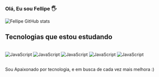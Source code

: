 ### Olá, Eu sou Fellipe 🖐️

![Fellipe GitHub stats](https://github-readme-stats.vercel.app/api?username=fellipe-fk&show_icons=true&theme=radical)

## Tecnologias que estou estudando

<div style="display: inline_block"><br/>
<img align="center" alt="JavaScript" src="https://img.shields.io/badge/HTML5-E34F26?style=for-the-badge&logo=html5&logoColor=white">
<img align="center" alt="JavaScript" src="https://img.shields.io/badge/CSS3-1572B6?style=for-the-badge&logo=css3&logoColor=white">
<img align="center" alt="JavaScript" src="https://img.shields.io/badge/JavaScript-F7DF1E?style=for-the-badge&logo=javascript&logoColor=black">
<img align="center" alt="JavaScript" src="https://img.shields.io/badge/Node.js-43853D?style=for-the-badge&logo=node.js&logoColor=white">
<img align="center" alt="JavaScript" src="https://img.shields.io/badge/MySQL-00000F?style=for-the-badge&logo=mysql&logoColor=white">
</div><br/>

Sou Apaixonado por tecnologia, e em busca de cada vez mais melhora :)
